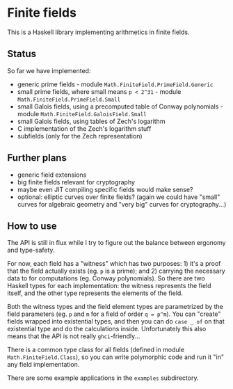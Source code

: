 
Finite fields
=============

This is a Haskell library implementing arithmetics in finite fields.


Status
------

So far we have implemented:

* generic prime fields - module `Math.FiniteField.PrimeField.Generic`
* small prime fields, where small means `p < 2^31` - module  `Math.FiniteField.PrimeField.Small`
* small Galois fields, using a precomputed table of Conway polynomials - module `Math.FiniteField.GaloisField.Small`
* small Galois fields, using tables of Zech's logarithm
* C implementation of the Zech's logarithm stuff
* subfields (only for the Zech representation)

Further plans
--------------

* generic field extensions
* big finite fields relevant for cryptography
* maybe even JIT compiling specific fields would make sense?
* optional: elliptic curves over finite fields? (again we could have "small" curves 
  for algebraic geometry and "very big" curves for cryptography...)


How to use
----------

The API is still in flux while I try to figure out the balance between ergonomy
and type-safety.

For now, each field has a "witness" which has two purposes: 1) it's a proof that
the field actually exists (eg. `p` is a prime); and 2) carrying the necessary
data to for computations (eg. Conway polynomials). So there are two Haskell types
for each implementation: the witness represents the field itself, and the other 
type represents the elements of the field.

Both the witness types and the field element types are parametrized by the field 
parameters (eg. `p` and `m` for a field of order `q = p^m`). You can "create" fields 
wrapped into existential types, and then you can do `case _ of` on that existential 
type and do the calculations inside. Unfortunately this also means that the API is not 
really `ghci`-friendly...

There is a common type class for all fields (defined in module `Math.FiniteField.Class`), 
so you can write polymorphic code and run it "in" any field implementation.

There are some example applications in the `examples` subdirectory.

